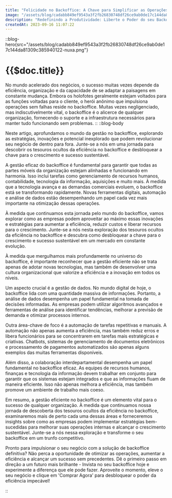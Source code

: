 ```yaml
---
title: "Felicidade no Backoffice: A Chave para Simplificar as Operações do seu Negócio"
image: "/assets/blog/cadabb849ef9543a3f2fb26830748df26ce9ab0de17c144da81309c385940122-nuxa.png"
description: "Redefinindo a Produtividade: Liberte o Poder do seu Backoffice"
createdAt: 2023-09-16 11:07:22
---
```


::blog-hero{src="/assets/blog/cadabb849ef9543a3f2fb26830748df26ce9ab0de17c144da81309c385940122-nuxa.png"}

# {{$doc.title}}

No mundo acelerado dos negócios, o sucesso muitas vezes depende da eficiência, organização e da capacidade de se adaptar a paisagens em constante mudança. Embora os holofotes geralmente estejam voltados para as funções voltadas para o cliente, o herói anônimo que impulsiona operações sem falhas reside no backoffice. Muitas vezes negligenciado, mas indiscutivelmente vital, o backoffice é o alicerce de qualquer organização, fornecendo o suporte e a infraestrutura necessários para manter tudo funcionando sem problemas.
::
::blog-body

Neste artigo, aprofundamos o mundo da gestão no backoffice, explorando as estratégias, inovações e potencial inexplorado que podem revolucionar seu negócio de dentro para fora. Junte-se a nós em uma jornada para descobrir os tesouros ocultos da eficiência no backoffice e desbloquear a chave para o crescimento e sucesso sustentável.

A gestão eficaz do backoffice é fundamental para garantir que todas as partes móveis da organização estejam alinhadas e funcionando em harmonia. Isso inclui tarefas como gerenciamento de recursos humanos, contabilidade, tecnologia da informação, aquisições e muito mais. À medida que a tecnologia avança e as demandas comerciais evoluem, o backoffice está se transformando rapidamente. Novas ferramentas digitais, automação e análise de dados estão desempenhando um papel cada vez mais importante na otimização dessas operações.

À medida que continuamos esta jornada pelo mundo do backoffice, vamos explorar como as empresas podem aproveitar ao máximo essas inovações e estratégias para aumentar a eficiência, reduzir custos e liberar recursos para o crescimento. Junte-se a nós nesta exploração dos tesouros ocultos da eficiência no backoffice e descubra como desbloquear a chave para o crescimento e sucesso sustentável em um mercado em constante evolução.

À medida que mergulhamos mais profundamente no universo do backoffice, é importante reconhecer que a gestão eficiente não se trata apenas de adotar novas tecnologias, mas também de desenvolver uma cultura organizacional que valorize a eficiência e a inovação em todos os níveis.

Um aspecto crucial é a gestão de dados. No mundo digital de hoje, o backoffice lida com uma quantidade massiva de informações. Portanto, a análise de dados desempenha um papel fundamental na tomada de decisões informadas. As empresas podem utilizar algoritmos avançados e ferramentas de análise para identificar tendências, melhorar a previsão de demanda e otimizar processos internos.

Outra área-chave de foco é a automação de tarefas repetitivas e manuais. A automação não apenas aumenta a eficiência, mas também reduz erros e libera funcionários para se concentrarem em tarefas mais estratégicas e criativas. Chatbots, sistemas de gerenciamento de documentos eletrônicos e processamento de pagamentos automatizados são apenas alguns exemplos das muitas ferramentas disponíveis.

Além disso, a colaboração interdepartamental desempenha um papel fundamental no backoffice eficaz. As equipes de recursos humanos, finanças e tecnologia da informação devem trabalhar em conjunto para garantir que os sistemas estejam integrados e que as informações fluam de maneira eficiente. Isso não apenas melhora a eficiência, mas também promove um ambiente de trabalho mais coeso.

Em resumo, a gestão eficiente no backoffice é um elemento vital para o sucesso de qualquer organização. À medida que continuamos nossa jornada de descoberta dos tesouros ocultos da eficiência no backoffice, examinaremos mais de perto cada uma dessas áreas e forneceremos insights sobre como as empresas podem implementar estratégias bem-sucedidas para melhorar suas operações internas e alcançar o crescimento sustentável. Junte-se a nós nessa exploração e transforme o seu backoffice em um trunfo competitivo.

Pronto para impulsionar o seu negócio com a solução de backoffice definitiva? Não perca a oportunidade de otimizar as operações, aumentar a eficiência e alcançar um sucesso sem precedentes. Dê o primeiro passo em direção a um futuro mais brilhante - Invista no seu backoffice hoje e experimente a diferença que ele pode fazer. Aproveite o momento, eleve o seu negócio e clique em 'Comprar Agora' para desbloquear o poder da eficiência impecável!

::
